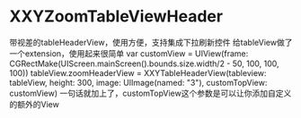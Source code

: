 # XXYZoomTableViewHeader
带视差的tableHeaderView，使用方便，支持集成下拉刷新控件
给tableView做了一个extension，使用起来很简单
var customView = UIView(frame: CGRectMake(UIScreen.mainScreen().bounds.size.width/2 - 50, 100, 100, 100))
tableView.zoomHeaderView = XXYTableHeaderView(tableview: tableView, height: 300, image: UIImage(named: "3"), customTopView: customView)
一句话就加上了，customTopView这个参数是可以让你添加自定义的额外的View
